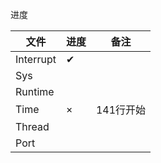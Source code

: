 进度

| 文件      | 进度 | 备注      |
| --------- | ---- | --------- |
| Interrupt | ✔    |           |
| Sys       |      |           |
| Runtime   |      |           |
| Time      | ×    | 141行开始 |
| Thread    |      |           |
| Port      |      |           |


